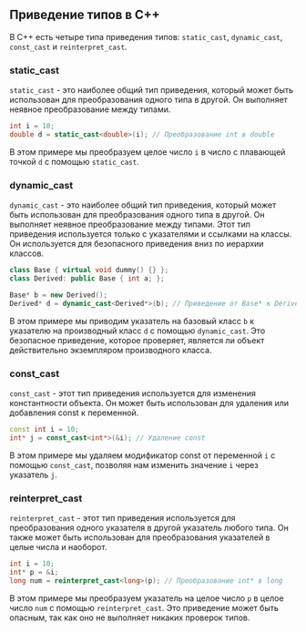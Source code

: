 ## Приведение типов в C++

В C++ есть четыре типа приведения типов: `static_cast`, `dynamic_cast`, `const_cast` и `reinterpret_cast`.

### static_cast

`static_cast` - это наиболее общий тип приведения, который может быть использован для преобразования одного типа в другой. Он выполняет неявное преобразование между типами.

```cpp
int i = 10;
double d = static_cast<double>(i); // Преобразование int в double
```

В этом примере мы преобразуем целое число `i` в число с плавающей точкой `d` с помощью  `static_cast`.

### dynamic_cast

`dynamic_cast` - это наиболее общий тип приведения, который может быть использован для преобразования одного типа в другой. Он выполняет неявное преобразование между типами. Этот тип приведения используется только с указателями и ссылками на классы. Он используется для безопасного приведения вниз по иерархии классов.

```cpp
class Base { virtual void dummy() {} };
class Derived: public Base { int a; };

Base* b = new Derived();
Derived* d = dynamic_cast<Derived*>(b); // Приведение от Base* к Derived*
```
В этом примере мы приводим указатель на базовый класс `b` к указателю на производный класс `d` с помощью `dynamic_cast`. Это безопасное приведение, которое проверяет, является ли объект действительно экземпляром производного класса.

### const_cast

`const_cast` - этот тип приведения используется для изменения константности объекта. Он может быть использован для удаления или добавления const к переменной.

```cpp
const int i = 10;
int* j = const_cast<int*>(&i); // Удаление const
```

В этом примере мы удаляем модификатор const от переменной `i` с помощью `const_cast`, позволяя нам изменить значение `i` через указатель `j`.

### reinterpret_cast

`reinterpret_cast` - этот тип приведения используется для преобразования одного указателя в другой указатель любого типа. Он также может быть использован для преобразования указателей в целые числа и наоборот.

```cpp
int i = 10;
int* p = &i;
long num = reinterpret_cast<long>(p); // Преобразование int* в long
```

В этом примере мы преобразуем указатель на целое число `p` в целое число `num` с помощью `reinterpret_cast`. Это приведение может быть опасным, так как оно не выполняет никаких проверок типов.
